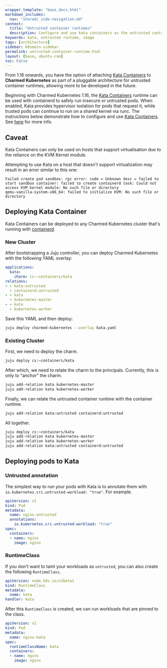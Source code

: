 ```yaml
---
wrapper_template: "base_docs.html"
markdown_includes:
  nav: "shared/_side-navigation.md"
context:
  title: "Untrusted container runtimes"
  description: Configure and use kata containers as the untrusted container runtime
keywords: kata, untrusted runtime, image
tags: [architecture]
sidebar: k8smain-sidebar
permalink: untrusted-container-runtime.html
layout: [base, ubuntu-com]
toc: False
---
```


From 1.16 onwards, you have the option of attaching
[Kata Containers](https://katacontainers.io) to
**Charmed Kubernetes** as part of a pluggable architecture for untrusted
container runtimes, allowing more to be developed in the future.

Beginning with Charmed Kubernetes 1.16, the
[Kata Containers](https://katacontainers.io) runtime can be used with
containerd to safely run insecure or untrusted pods. When enabled, Kata
provides hypervisor isolation for pods that request it, while trusted pods can
continue to run on a shared kernel via runc. The instructions below
demonstrate how to configure and use
[Kata Containers](https://katacontainers.io).  See
[here](https://katacontainers.io/collateral/kata-containers-1pager.pdf) for
more info.

## Caveat

Kata Containers can only be used on hosts that support virtualisation due to
the reliance on the KVM Kernel module.

Attempting to use Kata on a host that doesn't support virtualization may result in an error similar to this one:

```
Failed create pod sandbox: rpc error: code = Unknown desc = failed to start sandbox container: failed to create containerd task: Could not access KVM kernel module: No such file or directory
qemu-vanilla-system-x86_64: failed to initialize KVM: No such file or directory
```

## Deploying Kata Container

Kata Containers can be deployed to any Charmed Kubernetes cluster that's
running with [containerd](container-runtime).

### New Cluster

After bootstrapping a Juju controller, you can deploy Charmed Kubernetes with
the following YAML overlay:

```yaml
applications:
  kata:
    charm: cs:~containers/kata
relations:
- - kata:untrusted
  - containerd:untrusted
- - kata
  - kubernetes-master
- - kata
  - kubernetes-worker

```

Save this YAML and then deploy:

```bash
juju deploy charmed-kubernetes --overlay kata.yaml
```

### Existing Cluster

First, we need to deploy the charm.

```bash
juju deploy cs:~containers/kata
```

After which, we need to relate the charm to the principals.  Currently, this
is only to "anchor" the charm.

```bash
juju add-relation kata kubernetes-master
juju add-relation kata kubernetes-worker
```

Finally, we can relate the untrusted container runtime with the container
runtime.

```bash
juju add-relation kata:untrusted containerd:untrusted
```

All together.

```bash
juju deploy cs:~containers/kata
juju add-relation kata kubernetes-master
juju add-relation kata kubernetes-worker
juju add-relation kata:untrusted containerd:untrusted
```

## Deploying pods to Kata

### Untrusted annotation

The simplest way to run your pods with Kata is to annotate them with
`io.kubernetes.cri.untrusted-workload: "true"`.  For example.

```yaml
apiVersion: v1
kind: Pod
metadata:
  name: nginx-untrusted
  annotations:
    io.kubernetes.cri.untrusted-workload: "true"
spec:
  containers:
  - name: nginx
    image: nginx
```

### RuntimeClass

If you don't want to taint your workloads as `untrusted`, you can also create
the following `RuntimeClass`.

```yaml
apiVersion: node.k8s.io/v1beta1
kind: RuntimeClass
metadata:
  name: kata
handler: kata
```

After this `RuntimeClass` is created, we can run workloads that are pinned to
the class.

```yaml
apiVersion: v1
kind: Pod
metadata:
  name: nginx-kata
spec:
  runtimeClassName: kata
  containers:
  - name: nginx
    image: nginx
```
